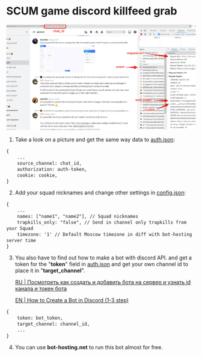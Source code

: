 # SCUM game discord killfeed grab


![alt get this in config.json: chat_id to source_channel, auth-token to authorization and cookie](https://github.com/artskar/scum-killfeed/blob/main/data4bot.png)
1) Take a look on a picture and get the same way data to [auth.json](https://github.com/artskar/scum-killfeed/blob/main/auth.json):
```
{
    ...
    source_channel: chat_id,
    authorization: auth-token,
    cookie: cookie,
}
```

2) Add your squad nicknames and change other settings in [config.json](https://github.com/artskar/scum-killfeed/blob/main/config.json):
```
{
    ...
    names: ["name1", "name2"], // Squad nicknames
    trapkills_only: "false", // Send in channel only trapkills from your Squad
    timezone: '1' // Default Moscow timezone in diff with bot-hosting server time
}
```

3) You also have to find out how to make a bot with discord API. and get a token for the "**token**" field in [auth.json](https://github.com/artskar/scum-killfeed/blob/main/auth.json)
and get your own channel id to place it in "**target_channel**".

    [RU | Посмотреть как создать и добавить бота на сервер и узнать id канала и токен бота](https://vc.ru/services/288966-bot-discord-kak-sozdat-i-dobavit-na-server)

    [EN | How to Create a Bot in Discord (1-3 step)](https://www.wikihow.com/Create-a-Bot-in-Discord)


```
{
    token: bot_token,
    target_channel: channel_id,
    ...
}
```

4) You can use **bot-hosting.net** to run this bot almost for free. 
